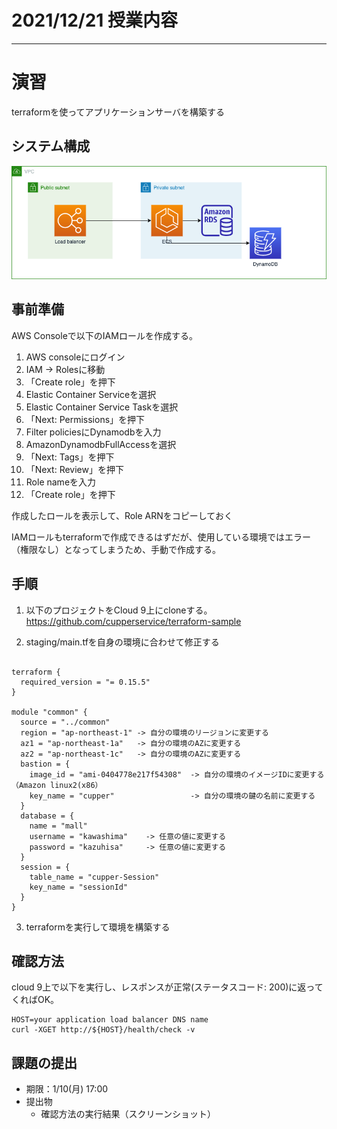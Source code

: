 # 2021/12/21 授業内容

---
# 演習
terraformを使ってアプリケーションサーバを構築する

## システム構成
![](rest-sample.drawio.png)

## 事前準備
AWS Consoleで以下のIAMロールを作成する。

1. AWS consoleにログイン
2. IAM -> Rolesに移動
3. 「Create role」を押下
4. Elastic Container Serviceを選択
5. Elastic Container Service Taskを選択
6. 「Next: Permissions」を押下
7. Filter policiesにDynamodbを入力
8. AmazonDynamodbFullAccessを選択
9. 「Next: Tags」を押下
10. 「Next: Review」を押下
11. Role nameを入力
12. 「Create role」を押下

作成したロールを表示して、Role ARNをコピーしておく

IAMロールもterraformで作成できるはずだが、使用している環境ではエラー（権限なし）となってしまうため、手動で作成する。

## 手順

1. 以下のプロジェクトをCloud 9上にcloneする。
https://github.com/cupperservice/terraform-sample

2. staging/main.tfを自身の環境に合わせて修正する
```

terraform {
  required_version = "= 0.15.5"
}

module "common" {
  source = "../common"
  region = "ap-northeast-1" -> 自分の環境のリージョンに変更する
  az1 = "ap-northeast-1a"   -> 自分の環境のAZに変更する
  az2 = "ap-northeast-1c"   -> 自分の環境のAZに変更する
  bastion = {
    image_id = "ami-0404778e217f54308"  -> 自分の環境のイメージIDに変更する（Amazon linux2(x86）
    key_name = "cupper"                 -> 自分の環境の鍵の名前に変更する
  }
  database = {
    name = "mall"
    username = "kawashima"    -> 任意の値に変更する
    password = "kazuhisa"     -> 任意の値に変更する
  }
  session = {
    table_name = "cupper-Session"
    key_name = "sessionId"
  }
}
```

3. terraformを実行して環境を構築する

## 確認方法

cloud 9上で以下を実行し、レスポンスが正常(ステータスコード: 200)に返ってくればOK。

```
HOST=your application load balancer DNS name
curl -XGET http://${HOST}/health/check -v
```

## 課題の提出
* 期限：1/10(月) 17:00
* 提出物
  * 確認方法の実行結果（スクリーンショット）
